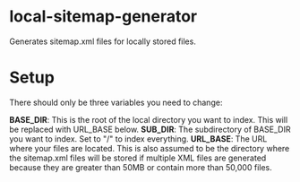 # local-sitemap-generator
Generates sitemap.xml files for locally stored files.

# Setup
There should only be three variables you need to change:

**BASE_DIR**: This is the root of the local directory you want to index. This will be replaced with URL_BASE below.
**SUB_DIR**: The subdirectory of BASE_DIR you want to index. Set to "/" to index everything.
**URL_BASE**: The URL where your files are located. This is also assumed to be the directory where the sitemap.xml files will be stored if multiple XML files are generated because they are greater than 50MB or contain more than 50,000 files.
